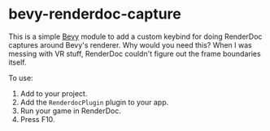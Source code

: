 # bevy-renderdoc-capture

This is a simple [Bevy](https://bevyengine.org/) module to add a custom keybind for doing RenderDoc captures around Bevy's renderer. Why would you need this? When I was messing with VR stuff, RenderDoc couldn't figure out the frame boundaries itself.

To use:

1. Add to your project.
2. Add the `RenderdocPlugin` plugin to your app.
3. Run your game in RenderDoc.
4. Press F10.

